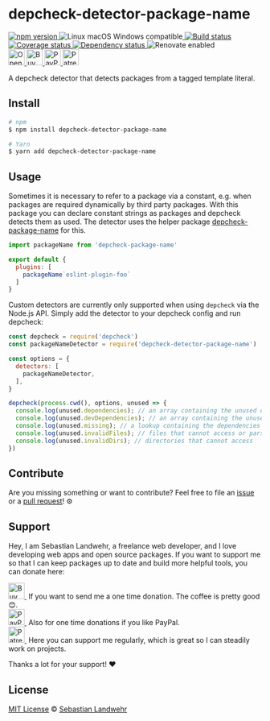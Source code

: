 <!-- TITLE/ -->
# depcheck-detector-package-name
<!-- /TITLE -->

<!-- BADGES/ -->
  <p>
    <a href="https://npmjs.org/package/depcheck-detector-package-name">
      <img
        src="https://img.shields.io/npm/v/depcheck-detector-package-name.svg"
        alt="npm version"
      >
    </a><img src="https://img.shields.io/badge/os-linux%20%7C%C2%A0macos%20%7C%C2%A0windows-blue" alt="Linux macOS Windows compatible"><a href="https://github.com/dword-design/depcheck-detector-package-name/actions">
      <img
        src="https://github.com/dword-design/depcheck-detector-package-name/workflows/build/badge.svg"
        alt="Build status"
      >
    </a><a href="https://codecov.io/gh/dword-design/depcheck-detector-package-name">
      <img
        src="https://codecov.io/gh/dword-design/depcheck-detector-package-name/branch/master/graph/badge.svg"
        alt="Coverage status"
      >
    </a><a href="https://david-dm.org/dword-design/depcheck-detector-package-name">
      <img src="https://img.shields.io/david/dword-design/depcheck-detector-package-name" alt="Dependency status">
    </a><img src="https://img.shields.io/badge/renovate-enabled-brightgreen" alt="Renovate enabled"><br/><a href="https://gitpod.io/#https://github.com/dword-design/depcheck-detector-package-name">
      <img
        src="https://gitpod.io/button/open-in-gitpod.svg"
        alt="Open in Gitpod"
        height="32"
      >
    </a><a href="https://www.buymeacoffee.com/dword">
      <img
        src="https://www.buymeacoffee.com/assets/img/guidelines/download-assets-sm-2.svg"
        alt="Buy Me a Coffee"
        height="32"
      >
    </a><a href="https://paypal.me/SebastianLandwehr">
      <img
        src="https://sebastianlandwehr.com/images/paypal.svg"
        alt="PayPal"
        height="32"
      >
    </a><a href="https://www.patreon.com/dworddesign">
      <img
        src="https://sebastianlandwehr.com/images/patreon.svg"
        alt="Patreon"
        height="32"
      >
    </a>
</p>
<!-- /BADGES -->

<!-- DESCRIPTION/ -->
A depcheck detector that detects packages from a tagged template literal.
<!-- /DESCRIPTION -->

<!-- INSTALL/ -->
## Install

```bash
# npm
$ npm install depcheck-detector-package-name

# Yarn
$ yarn add depcheck-detector-package-name
```
<!-- /INSTALL -->

## Usage
Sometimes it is necessary to refer to a package via a constant, e.g. when packages are required dynamically by third party packages. With this package you can declare constant strings as packages and depcheck detects them as used. The detector uses the helper package [depcheck-package-name](https://www.npmjs.com/package/depcheck-package-name) for this.

```js
import packageName from 'depcheck-package-name'

export default {
  plugins: [
    packageName`eslint-plugin-foo`
  ]
}
```

Custom detectors are currently only supported when using `depcheck` via the Node.js API. Simply add the detector to your depcheck config and run depcheck:

```js
const depcheck = require('depcheck')
const packageNameDetector = require('depcheck-detector-package-name')

const options = {
  detectors: [
    packageNameDetector,
  ],
}

depcheck(process.cwd(), options, unused => {
  console.log(unused.dependencies); // an array containing the unused dependencies
  console.log(unused.devDependencies); // an array containing the unused devDependencies
  console.log(unused.missing); // a lookup containing the dependencies missing in `package.json` and where they are used
  console.log(unused.invalidFiles); // files that cannot access or parse
  console.log(unused.invalidDirs); // directories that cannot access
})
```

<!-- LICENSE/ -->
## Contribute

Are you missing something or want to contribute? Feel free to file an [issue](https://github.com/dword-design/depcheck-detector-package-name/issues) or a [pull request](https://github.com/dword-design/depcheck-detector-package-name/pulls)! ⚙️

## Support

Hey, I am Sebastian Landwehr, a freelance web developer, and I love developing web apps and open source packages. If you want to support me so that I can keep packages up to date and build more helpful tools, you can donate here:

<p>
  <a href="https://www.buymeacoffee.com/dword">
    <img
      src="https://www.buymeacoffee.com/assets/img/guidelines/download-assets-sm-2.svg"
      alt="Buy Me a Coffee"
      height="32"
    >
  </a>&nbsp;If you want to send me a one time donation. The coffee is pretty good 😊.<br/>
  <a href="https://paypal.me/SebastianLandwehr">
    <img
      src="https://sebastianlandwehr.com/images/paypal.svg"
      alt="PayPal"
      height="32"
    >
  </a>&nbsp;Also for one time donations if you like PayPal.<br/>
  <a href="https://www.patreon.com/dworddesign">
    <img
      src="https://sebastianlandwehr.com/images/patreon.svg"
      alt="Patreon"
      height="32"
    >
  </a>&nbsp;Here you can support me regularly, which is great so I can steadily work on projects.
</p>

Thanks a lot for your support! ❤️

## License

[MIT License](https://opensource.org/licenses/MIT) © [Sebastian Landwehr](https://sebastianlandwehr.com)
<!-- /LICENSE -->
